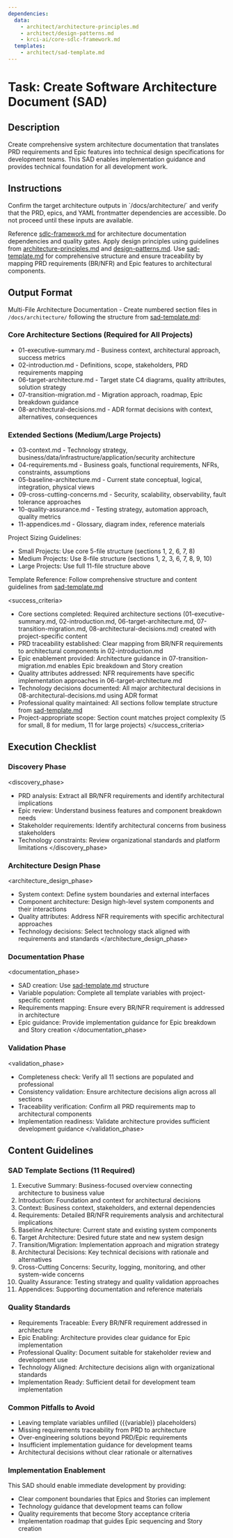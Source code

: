```yaml
---
dependencies:
  data:
    - architect/architecture-principles.md
    - architect/design-patterns.md
    - krci-ai/core-sdlc-framework.md
  templates:
    - architect/sad-template.md
---
```


# Task: Create Software Architecture Document (SAD)

## Description

Create comprehensive system architecture documentation that translates PRD requirements and Epic features into technical design specifications for development teams. This SAD enables implementation guidance and provides technical foundation for all development work.

## Instructions

<instructions>
Confirm the target architecture outputs in `/docs/architecture/` and verify that the PRD, epics, and YAML frontmatter dependencies are accessible. Do not proceed until these inputs are available.

Reference [sdlc-framework.md](./.krci-ai/data/krci-ai/core-sdlc-framework.md) for architecture documentation dependencies and quality gates. Apply design principles using guidelines from [architecture-principles.md](./.krci-ai/data/architecture-principles.md) and [design-patterns.md](./.krci-ai/data/design-patterns.md). Use [sad-template.md](./.krci-ai/templates/sad-template.md) for comprehensive structure and ensure traceability by mapping PRD requirements (BR/NFR) and Epic features to architectural components.
</instructions>

## Output Format

Multi-File Architecture Documentation - Create numbered section files in `/docs/architecture/` following the structure from [sad-template.md](./.krci-ai/templates/sad-template.md):

### Core Architecture Sections (Required for All Projects)

- 01-executive-summary.md - Business context, architectural approach, success metrics
- 02-introduction.md - Definitions, scope, stakeholders, PRD requirements mapping
- 06-target-architecture.md - Target state C4 diagrams, quality attributes, solution strategy
- 07-transition-migration.md - Migration approach, roadmap, Epic breakdown guidance
- 08-architectural-decisions.md - ADR format decisions with context, alternatives, consequences

### Extended Sections (Medium/Large Projects)

- 03-context.md - Technology strategy, business/data/infrastructure/application/security architecture
- 04-requirements.md - Business goals, functional requirements, NFRs, constraints, assumptions
- 05-baseline-architecture.md - Current state conceptual, logical, integration, physical views
- 09-cross-cutting-concerns.md - Security, scalability, observability, fault tolerance approaches
- 10-quality-assurance.md - Testing strategy, automation approach, quality metrics
- 11-appendices.md - Glossary, diagram index, reference materials

Project Sizing Guidelines:

- Small Projects: Use core 5-file structure (sections 1, 2, 6, 7, 8)
- Medium Projects: Use 8-file structure (sections 1, 2, 3, 6, 7, 8, 9, 10)
- Large Projects: Use full 11-file structure above

Template Reference: Follow comprehensive structure and content guidelines from [sad-template.md](./.krci-ai/templates/sad-template.md)

<success_criteria>
- Core sections completed: Required architecture sections (01-executive-summary.md, 02-introduction.md, 06-target-architecture.md, 07-transition-migration.md, 08-architectural-decisions.md) created with project-specific content
- PRD traceability established: Clear mapping from BR/NFR requirements to architectural components in 02-introduction.md
- Epic enablement provided: Architecture guidance in 07-transition-migration.md enables Epic breakdown and Story creation
- Quality attributes addressed: NFR requirements have specific implementation approaches in 06-target-architecture.md
- Technology decisions documented: All major architectural decisions in 08-architectural-decisions.md using ADR format
- Professional quality maintained: All sections follow template structure from [sad-template.md](./.krci-ai/templates/sad-template.md)
- Project-appropriate scope: Section count matches project complexity (5 for small, 8 for medium, 11 for large projects)
</success_criteria>

## Execution Checklist

### Discovery Phase

<discovery_phase>
- PRD analysis: Extract all BR/NFR requirements and identify architectural implications
- Epic review: Understand business features and component breakdown needs
- Stakeholder requirements: Identify architectural concerns from business stakeholders
- Technology constraints: Review organizational standards and platform limitations
</discovery_phase>

### Architecture Design Phase

<architecture_design_phase>
- System context: Define system boundaries and external interfaces
- Component architecture: Design high-level system components and their interactions
- Quality attributes: Address NFR requirements with specific architectural approaches
- Technology decisions: Select technology stack aligned with requirements and standards
</architecture_design_phase>

### Documentation Phase

<documentation_phase>
- SAD creation: Use [sad-template.md](./.krci-ai/templates/sad-template.md) structure
- Variable population: Complete all template variables with project-specific content
- Requirements mapping: Ensure every BR/NFR requirement is addressed in architecture
- Epic guidance: Provide implementation guidance for Epic breakdown and Story creation
</documentation_phase>

### Validation Phase

<validation_phase>
- Completeness check: Verify all 11 sections are populated and professional
- Consistency validation: Ensure architecture decisions align across all sections
- Traceability verification: Confirm all PRD requirements map to architectural components
- Implementation readiness: Validate architecture provides sufficient development guidance
</validation_phase>

## Content Guidelines

### SAD Template Sections (11 Required)

1. Executive Summary: Business-focused overview connecting architecture to business value
2. Introduction: Foundation and context for architectural decisions
3. Context: Business context, stakeholders, and external dependencies
4. Requirements: Detailed BR/NFR requirements analysis and architectural implications
5. Baseline Architecture: Current state and existing system components
6. Target Architecture: Desired future state and new system design
7. Transition/Migration: Implementation approach and migration strategy
8. Architectural Decisions: Key technical decisions with rationale and alternatives
9. Cross-Cutting Concerns: Security, logging, monitoring, and other system-wide concerns
10. Quality Assurance: Testing strategy and quality validation approaches
11. Appendices: Supporting documentation and reference materials

### Quality Standards

- Requirements Traceable: Every BR/NFR requirement addressed in architecture
- Epic Enabling: Architecture provides clear guidance for Epic implementation
- Professional Quality: Document suitable for stakeholder review and development use
- Technology Aligned: Architecture decisions align with organizational standards
- Implementation Ready: Sufficient detail for development team implementation

### Common Pitfalls to Avoid

- Leaving template variables unfilled ({{variable}} placeholders)
- Missing requirements traceability from PRD to architecture
- Over-engineering solutions beyond PRD/Epic requirements
- Insufficient implementation guidance for development teams
- Architectural decisions without clear rationale or alternatives

### Implementation Enablement

This SAD should enable immediate development by providing:

- Clear component boundaries that Epics and Stories can implement
- Technology guidance that development teams can follow
- Quality requirements that become Story acceptance criteria
- Implementation roadmap that guides Epic sequencing and Story creation
